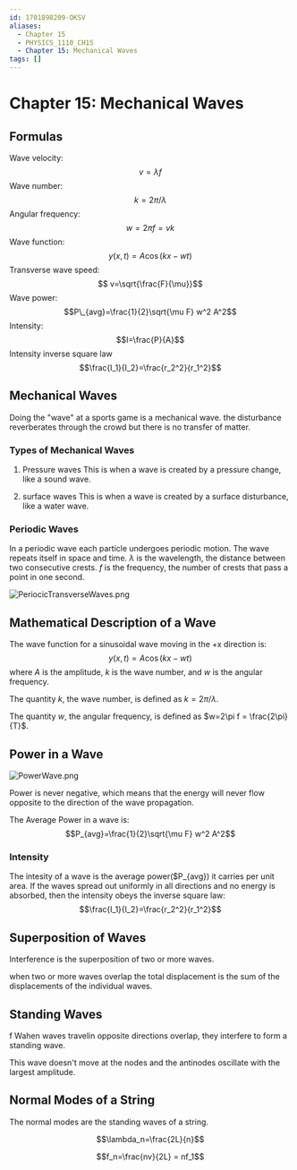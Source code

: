 ```yaml
---
id: 1701898209-OKSV
aliases:
  - Chapter 15
  - PHYSICS_1110_CH15
  - Chapter 15: Mechanical Waves
tags: []
---
```


# Chapter 15: Mechanical Waves

## Formulas

Wave velocity:
$$v = \lambda f$$
Wave number:
$$k=2\pi/\lambda$$
Angular frequency:
$$w=2\pi f = vk$$
Wave function:
$$y(x,t)=A\cos(kx-wt)$$
Transverse wave speed:
$$ v=\sqrt{\frac{F}{\mu}}$$
Wave power:
$$P\_{avg}=\frac{1}{2}\sqrt{\mu F} w^2 A^2$$
Intensity:
$$I=\frac{P}{A}$$
Intensity inverse square law
$$\frac{I_1}{I_2}=\frac{r_2^2}{r_1^2}$$

## Mechanical Waves

Doing the "wave" at a sports game is a mechanical wave. the disturbance reverberates through the crowd but there is no transfer of matter.

### Types of Mechanical Waves

1. Pressure waves
   This is when a wave is created by a pressure change, like a sound wave.

2. surface waves
   This is when a wave is created by a surface disturbance, like a water wave.

### Periodic Waves

In a periodic wave each particle undergoes periodic motion. The wave repeats itself in space and time.
$\lambda$ is the wavelength, the distance between two consecutive crests.
$f$ is the frequency, the number of crests that pass a point in one second.

![PeriocicTransverseWaves.png](assets/imgs/PeriocicTransverseWaves.png)

## Mathematical Description of a Wave

The wave function for a sinusoidal wave moving in the +x direction is:
$$y(x,t)=A\cos(kx-wt)$$
where $A$ is the amplitude, $k$ is the wave number, and $w$ is the angular frequency.

The quantity $k$, the wave number, is defined as $k=2\pi/\lambda$.

The quantity $w$, the angular frequency, is defined as $w=2\pi f = \frac{2\pi}{T}$.

## Power in a Wave

![PowerWave.png](assets/imgs/PowerWave.png)

Power is never negative, which means that the energy will never flow opposite to the direction of the wave propagation.

The Average Power in a wave is:
$$P_{avg}=\frac{1}{2}\sqrt{\mu F} w^2 A^2$$

### Intensity

The intesity of a wave is the average power($P_{avg}) it carries per unit area.
If the waves spread out uniformly in all directions and no energy is absorbed, then the intensity obeys the inverse square law:
$$\frac{I_1}{I_2}=\frac{r_2^2}{r_1^2}$$

## Superposition of Waves

Interference is the superposition of two or more waves.

when two or more waves overlap the total displacement is the sum of the displacements of the individual waves.

## Standing Waves

f
Wahen waves travelin opposite directions overlap, they interfere to form a standing wave.

This wave doesn't move at the nodes and the antinodes oscillate with the largest amplitude.

## Normal Modes of a String

The normal modes are the standing waves of a string.

$$\lambda_n=\frac{2L}{n}$$

$$f_n=\frac{nv}{2L} = nf_1$$
